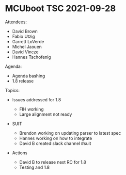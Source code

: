# MCUboot TSC 2021-09-28

Attendees:

- David Brown
- Fabio Utzig
- Garrett LoVerde
- Michel Jaouen
- David Vincze
- Hannes Tschofenig

Agenda:

- Agenda bashing
- 1.8 release

Topics:

- Issues addressed for 1.8
  - FIH working
  - Large alignment not ready
- SUIT
  - Brendon working on updating parser to latest spec
  - Hannes working on how to integrate
  - David B created slack channel #suit

- Actions
  - David B to release next RC for 1.8
  - Testing and 1.8

